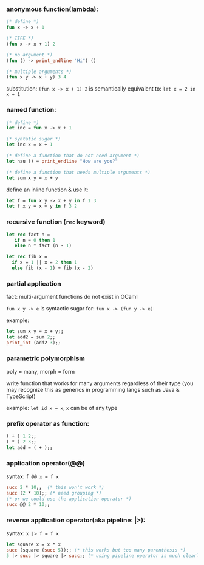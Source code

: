 ### anonymous function(lambda):

```ocaml
(* define *)
fun x -> x + 1

(* IIFE *)
(fun x -> x + 1) 2

(* no argument *)
(fun () -> print_endline "Hi") ()

(* multiple arguments *)
(fun x y -> x + y) 3 4
```

substitution: `(fun x -> x + 1) 2` is semantically equivalent to: `let x = 2 in x + 1`

### named function:

```ocaml
(* define *)
let inc = fun x -> x + 1

(* syntatic sugar *)
let inc x = x + 1

(* define a function that do not need argument *)
let hau () = print_endline "How are you?"

(* define a function that needs multiple arguments *)
let sum x y = x + y
```

define an inline function & use it:

```ocaml
let f = fun x y -> x + y in f 1 3
let f x y = x + y in f 3 2
```

### recursive function (`rec` keyword)

```ocaml
let rec fact n =
   if n = 0 then 1
   else n * fact (n - 1)

let rec fib x =
  if x = 1 || x = 2 then 1
  else fib (x - 1) + fib (x - 2)
```

### partial application

fact: multi-argument functions do not exist in OCaml

`fun x y -> e` is syntactic sugar for: `fun x -> (fun y -> e)`

example: 

```ocaml
let sum x y = x + y;;
let add2 = sum 2;;
print_int (add2 3);;
```

### parametric polymorphism

poly = many, morph = form

write function that works for many arguments regardless of their type (you may recognize this as generics in programming langs such as Java & TypeScript)

example: `let id x = x`, `x` can be of any type

### prefix operator as function:

```ocaml
( + ) 1 2;;
( * ) 2 3;;
let add = ( + );;
```

### application operator(@@)

syntax: `f @@ x = f x`

```ocaml
succ 2 * 10;;  (* this won't work *)
succ (2 * 10);; (* need grouping *)
(* or we could use the application operator *)
succ @@ 2 * 10;;
```

### reverse application operator(aka pipeline: |>):

syntax: `x |> f = f x`

```ocaml
let square x = x * x
succ (square (succ 5));; (* this works but too many parenthesis *)
5 |> succ |> square |> succ;; (* using pipeline operator is much clearly *)
```

